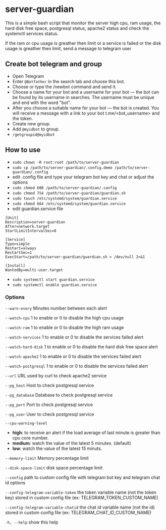 # server-guardian
This is a simple bash script that monitor the server high cpu, ram usage, the hard disk free space, postgresql status, apache2 status and check the systemctl services status.

If the ram or cpu usage is greather then limit or a service is failed or the disk usage is greather then limit, send a message to telegram user

## Create bot telegram and group
- Open Telegram
- Enter `@Botfather` in the search tab and choose this bot.
- Choose or type the /newbot command and send it.
- Choose a name for your bot and a username for your bot — the bot can be found by its username in searches. The username must be unique and end with the word "bot".
- After you choose a suitable name for your bot — the bot is created. You will receive a message with a link to your bot t.me/<bot_username> and the token.
- Create new group.
- Add `@myidbot` to group.
- `/getgroupid@myidbot`

## How to use
- `sudo chown -R root:root /path/to/server-guardian`
- `sudo cp /path/to/server-guardian/.config.demo /path/to/server-guardian/.config` 
- edit .config file and type your telegram bot key and chat or adjust the options
- `sudo chmod 600 /path/to/server-guardian/.config`
- `sudo chmod 754 /path/to/server-guardian/guardian.sh`
- `sudo touch /etc/systemd/system/guardian.service`
- `sudo chmod 664 /etc/systemd/system/guardian.service`
- edit guardian.service file
```
[Unit]
Description=server-guardian
After=network.target
StartLimitIntervalSec=0

[Service]
Type=simple
Restart=always
RestartSec=1
ExecStart=/path/to/server-guardian/guardian.sh > /dev/null 2>&1

[Install]
WantedBy=multi-user.target
```
- `sudo systemctl start guardian.service`
- `sudo systemctl enable guardian.service`

### Options
`--warn-every` Minutes number between each alert
    
`--watch-cpu` 1 to enable or 0 to disable the high cpu usage
    
`--watch-ram` 1 to enable or 0 to disable the high ram usage
    
`--watch-services` 1 to enable or 0 to disable the services failed alert
    
`--watch-hard-disk` 1 to enable or 0 to disable the hard disk free space alert

`--watch-apache2` 1 to enable or 0 to disable the services failed alert

`--watch-postgresql` 1 to enable or 0 to disable the services failed alert

`--url` URL used by curl to check apache2 service

`--pg_host` Host to check postgresql service

`--pg_database` Database to check postgresql service

`--pg_port` Port to check postgresql service

`--pg_user` User to check postgresql service
    
`--cpu-warning-level` 
- **high**: to receive an alert if the load average of last minute is greater than cpu core number. 
- **medium**: watch the value of the latest 5 minutes. (default)
- **low**: watch the value of the latest 15 minuts.
    
`--memory-limit` Memory percentage limit
    
`--disk-space-limit` disk space percentage limit
    
`--config` path to custom config file with telegram bot key and telegram chat id options
    
`--config-telegram-variable-token` the token variable name (not the token key) stored in custom config file (ex: TELEGRAM_TOKEN_CUSTOM_NAME)
    
`--config-telegram-variable-chatid` the chat id variable name (not the id) stored in custom config file (ex: TELEGRAM_CHAT_ID_CUSTOM_NAME)
    
`-h, --help` show this help
